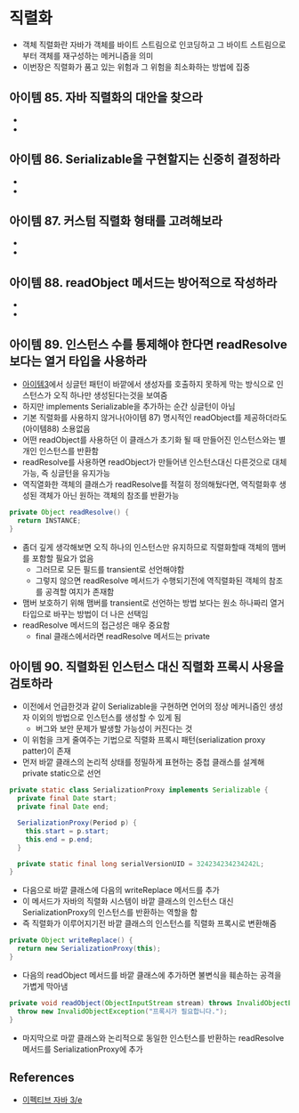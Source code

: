# 직렬화

* 객체 직렬화란 자바가 객체를 바이트 스트림으로 인코딩하고 그 바이트 스트림으로부터 객체를 재구성하는 메커니즘을 의미
* 이번장은 직렬화가 품고 있는 위험과 그 위험을 최소화하는 방법에 집중

## 아이템 85. 자바 직렬화의 대안을 찾으라

* 
* 

## 아이템 86. Serializable을 구현할지는 신중히 결정하라

* 
* 

## 아이템 87. 커스텀 직렬화 형태를 고려해보라

* 
* 

## 아이템 88. readObject 메서드는 방어적으로 작성하라

* 
* 

## 아이템 89. 인스턴스 수를 통제해야 한다면 readResolve보다는 열거 타입을 사용하라

* [아이템3]()에서 싱글턴 패턴이 바깥에서 생성자를 호출하지 못하게 막는 방식으로 인스턴스가 오직 하나만 생성된다는것을 보여줌
* 하지만 implements Serializable을 추가하는 순간 싱글턴이 아님
* 기본 직렬화를 사용하지 않거나(아이템 87) 명시적인 readObject를 제공하더라도(아이템88) 소용없음
* 어떤 readObject를 사용하던 이 클래스가 초기화 될 때 만들어진 인스턴스와는 별개인 인스턴스를 반환함
* readResolve를 사용하면 readObject가 만들어낸 인스턴스대신 다른것으로 대체가능, 즉 싱글턴을 유지가능
* 역직열화한 객체의 클래스가 readResolve를 적절히 정의해뒀다면, 역직렬화후 생성된 객체가 아닌 원하는 객체의 참조를 반환가능

```java
private Object readResolve() {
  return INSTANCE;
}
```

* 좀더 깊게 생각해보면 오직 하나의 인스턴스만 유지하므로 직렬화할때 객체의 맴버를 포함할 필요가 없음
  * 그러므로 모든 필드를 transient로 선언해야함
  * 그렇지 않으면 readResolve 메서드가 수행되기전에 역직렬화된 객체의 참조를 공격할 여지가 존재함
* 맴버 보호하기 위해 맴버를 transient로 선언하는 방법 보다는 원소 하나짜리 열거 타입으로 바꾸는 방법이 더 나은 선택임
* readResolve 메서드의 접근성은 매우 중요함
  * final 클래스에서라면 readResolve 메서드는 private

## 아이템 90. 직렬화된 인스턴스 대신 직렬화 프록시 사용을 검토하라

* 이전에서 언급한것과 같이 Serializable을 구현하면 언어의 정상 메커니즘인 생성자 이외의 방법으로 인스턴스를 생성할 수 있게 됨
  * 버그와 보안 문제가 발생할 가능성이 커진다는 것
* 이 위험을 크게 줄여주는 기법으로 직렬화 프록시 패턴(serialization proxy patter)이 존재
* 먼저 바깥 클래스의 논리적 상태를 정밀하게 표현하는 중첩 클래스를 설계해 private static으로 선언

```java
private static class SerializationProxy implements Serializable {
  private final Date start;
  private final Date end;

  SerializationProxy(Period p) {
    this.start = p.start;
    this.end = p.end;
  }

  private static final long serialVersionUID = 324234234234242L;
}
```

* 다음으로 바깥 클래스에 다음의 writeReplace 메서드를 추가
* 이 메서드가 자바의 직렬화 시스템이 바깥 클래스의 인스턴스 대신 SerializationProxy의 인스턴스를 반환하는 역할을 함
* 즉 직렬화가 이루어지기전 바깥 클래스의 인스턴스를 직렬화 프록시로 변환해줌

```java
private Object writeReplace() {
  return new SerializationProxy(this);
}
```

* 다음의 readObject 메서드를 바깥 클래스에 추가하면 불변식을 훼손하는 공격을 가볍게 막아냄

```java
private void readObject(ObjectInputStream stream) throws InvalidObjectException {
  throw new InvalidObjectException("프록시가 필요합니다.");
}
```

* 마지막으로 마깥 클래스와 논리적으로 동일한 인스턴스를 반환하는 readResolve 메서드를 SerializationProxy에 추가

## References

* [이펙티브 자바 3/e](http://www.kyobobook.co.kr/product/detailViewKor.laf?ejkGb=KOR&mallGb=KOR&barcode=9788966262281&orderClick=LEA&Kc=)